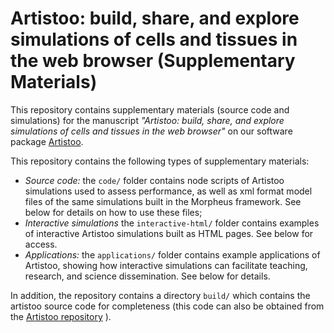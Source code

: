 # Artistoo: build, share, and explore simulations of cells and tissues in the web browser (Supplementary Materials)

This repository contains supplementary materials (source code and simulations) for the 
manuscript *"Artistoo: build, share, and explore simulations of cells and tissues in the 
web browser"* on our software package [Artistoo](https://github.com/ingewortel/artistoo). 

This repository contains the following types of supplementary materials:

- *Source code:* the `code/` folder contains node scripts of Artistoo simulations used
	to assess performance, as well as xml format model files of the same simulations 
	built in the Morpheus framework. See below for details on how to use these files;
- *Interactive simulations* the `interactive-html/` folder contains examples of 
	interactive Artistoo simulations built as HTML pages. See below for access.
- *Applications:* the `applications/` folder contains example applications of Artistoo,
	showing how interactive simulations can facilitate teaching, research, and science 
	dissemination. See below for details.

In addition, the repository contains a directory `build/` which contains the artistoo
source code for completeness (this code can also be obtained from the 
[Artistoo repository](https://github.com/ingewortel/artistoo) ).
